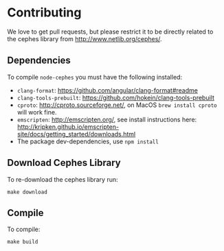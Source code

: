 # Contributing

We love to get pull requests, but please restrict it to be directly related
to the cephes library from http://www.netlib.org/cephes/.

## Dependencies

To compile `node-cephes` you must have the following installed:

* `clang-format`: https://github.com/angular/clang-format#readme
* `clang-tools-prebuilt`: https://github.com/hokein/clang-tools-prebuilt
* `cproto`: http://cproto.sourceforge.net/, on MacOS `brew install cproto` will work fine.
* `emscripten`: http://emscripten.org/, see install instructions here: http://kripken.github.io/emscripten-site/docs/getting_started/downloads.html
* The package dev-dependencies, use `npm install`

## Download Cephes Library

To re-download the cephes library run:

```
make download
```

## Compile

To compile:

```
make build
```
